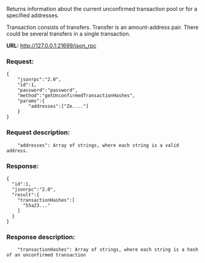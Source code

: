 Returns information about the current unconfirmed transaction pool or for a specified addresses.

Transaction consists of transfers. Transfer is an amount-address pair. There could be several transfers in a single transaction.

**URL:** http://127.0.0.1:21699/json_rpc

### Request:
```
{
    "jsonrpc":"2.0",
    "id":1,
    "password":"password",
    "method":"getUnconfirmedTransactionHashes",
    "params":{
        "addresses":["Ze...."]
    }
}
```

### Request description:
```
    "addresses": Array of strings, where each string is a valid address.
```

### Response:
```
{
  "id":1,
  "jsonrpc":"2.0",
  "result":{
    "transactionHashes":[
      "55a23..."
    ]
  }
}
```

### Response description:
```
    "transactionHashes": Array of strings, where each string is a hash of an unconfirmed transaction
```

